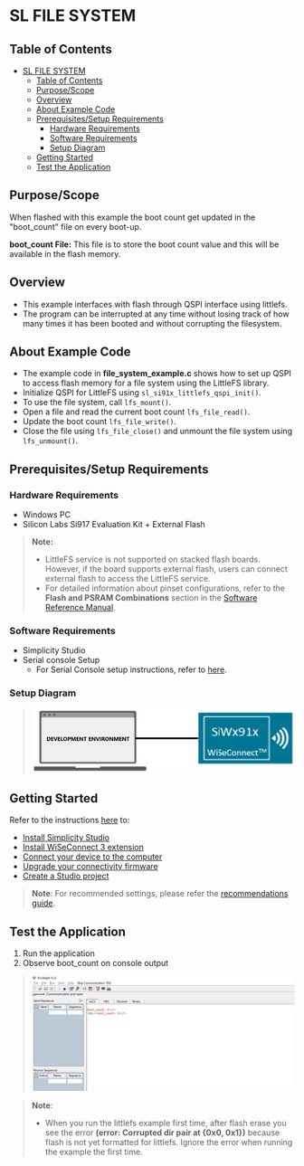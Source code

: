 # SL FILE SYSTEM

## Table of Contents

- [SL FILE SYSTEM](#sl-file-system)
  - [Table of Contents](#table-of-contents)
  - [Purpose/Scope](#purposescope)
  - [Overview](#overview)
  - [About Example Code](#about-example-code)
  - [Prerequisites/Setup Requirements](#prerequisitessetup-requirements)
    - [Hardware Requirements](#hardware-requirements)
    - [Software Requirements](#software-requirements)
    - [Setup Diagram](#setup-diagram)
  - [Getting Started](#getting-started)
  - [Test the Application](#test-the-application)

## Purpose/Scope

When flashed with this example the boot count get updated in the "boot_count" file on every boot-up.

**boot_count File:** This file is to store the boot count value and this will be available in the flash memory.

## Overview

- This example interfaces with flash through QSPI interface using littlefs.
- The program can be interrupted at any time without losing track of how many times it has been booted and without corrupting the filesystem.

## About Example Code

- The example code in **file_system_example.c** shows how to set up QSPI to access flash memory for a file system using the LittleFS library.
- Initialize QSPI for LittleFS using `sl_si91x_littlefs_qspi_init()`.
- To use the file system, call `lfs_mount()`.
- Open a file and read the current boot count  `lfs_file_read()`.
- Update the boot count `lfs_file_write()`.
- Close the file using `lfs_file_close()` and unmount the file system using `lfs_unmount()`.

## Prerequisites/Setup Requirements

### Hardware Requirements

- Windows PC
- Silicon Labs Si917 Evaluation Kit + External Flash

>**Note:**
>- LittleFS service is not supported on stacked flash boards. However, if the board supports external flash, users can connect external flash to access the LittleFS service. 
>- For detailed information about pinset configurations, refer to the **Flash and PSRAM Combinations** section in the [Software Reference Manual](https://github.com/SiliconLabs/wiseconnect/blob/release/v3.4.2/docs/software-reference/manuals/siwx91x-software-reference-manual.md).

### Software Requirements

- Simplicity Studio
- Serial console Setup
  - For Serial Console setup instructions, refer to [here](https://docs.silabs.com/wiseconnect/latest/wiseconnect-developers-guide-developing-for-silabs-hosts/#console-input-and-output).

### Setup Diagram

> ![Figure: Introduction](resources/readme/setupdiagram.png)

## Getting Started

Refer to the instructions [here](https://docs.silabs.com/wiseconnect/latest/wiseconnect-getting-started/) to:

- [Install Simplicity Studio](https://docs.silabs.com/wiseconnect/latest/wiseconnect-developers-guide-developing-for-silabs-hosts/#install-simplicity-studio)
- [Install WiSeConnect 3 extension](https://docs.silabs.com/wiseconnect/latest/wiseconnect-developers-guide-developing-for-silabs-hosts/#install-the-wi-se-connect-3-extension)
- [Connect your device to the computer](https://docs.silabs.com/wiseconnect/latest/wiseconnect-developers-guide-developing-for-silabs-hosts/#connect-si-wx91x-to-computer)
- [Upgrade your connectivity firmware ](https://docs.silabs.com/wiseconnect/latest/wiseconnect-developers-guide-developing-for-silabs-hosts/#update-si-wx91x-connectivity-firmware)
- [Create a Studio project ](https://docs.silabs.com/wiseconnect/latest/wiseconnect-developers-guide-developing-for-silabs-hosts/#create-a-project)

> **Note**: For recommended settings, please refer the [recommendations guide](https://docs.silabs.com/wiseconnect/latest/wiseconnect-developers-guide-prog-recommended-settings/).

## Test the Application

1. Run the application 
2. Observe boot_count on console output
 > ![Figure: Build run and Debug](resources/readme/file_system_output.png)

 >
> **Note**:
>
>- When you run the littlefs example first time, after flash erase you see the error **(error: Corrupted dir pair at {0x0, 0x1})** because flash is not yet formatted for littlefs. Ignore the error when running the example the first time.




